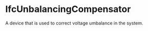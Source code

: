 IfcUnbalancingCompensator
=========================
A device that is used to correct voltage umbalance in the system.


